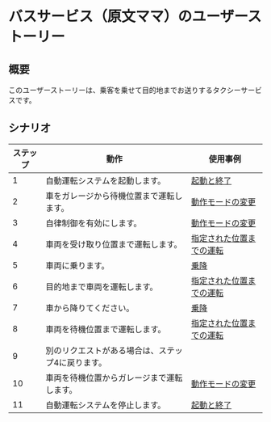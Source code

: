 # バスサービス（原文ママ）のユーザーストーリー

## 概要

このユーザーストーリーは、乗客を乗せて目的地までお送りするタクシーサービスです。

## シナリオ

| ステップ | 動作                                                  | 使用事例                                                                      |
| ---- | ---------------------------------------------------------- | ----------------------------------------------------------------------------- |
| 1    | 自動運転システムを起動します。                     | [起動と終了](../use-cases/launch-terminate.md)                      |
| 2    | 車をガレージから待機位置まで運転します。 | [動作モードの変更](../use-cases/change-operation-mode.md)            |
| 3    | 自律制御を有効にします。                                 | [動作モードの変更](../use-cases/change-operation-mode.md)            |
| 4    | 車両を受け取り位置まで運転します。              | [指定された位置までの運転](../use-cases/drive-designated-position.md) |
| 5    | 車両に乗ります。                                        | [乗降](../use-cases/get-on-off.md)                              |
| 6    | 目的地まで車両を運転します。                      | [指定された位置までの運転](../use-cases/drive-designated-position.md) |
| 7    | 車から降りてください。                                       | [乗降](../use-cases/get-on-off.md)                              |
| 8    | 車両を待機位置まで運転します。                 | [指定された位置までの運転](../use-cases/drive-designated-position.md) |
| 9    | 別のリクエストがある場合は、ステップ4に戻ります。              |                                                                               |
| 10   | 車両を待機位置からガレージまで運転します。 | [動作モードの変更](../use-cases/change-operation-mode.md)            |
| 11   | 自動運転システムを停止します。                    | [起動と終了](../use-cases/launch-terminate.md)                      |
